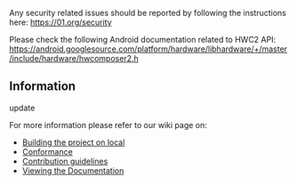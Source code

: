 Any security related issues should be reported by following the instructions here:
https://01.org/security

Please check the following Android documentation related to HWC2 API:
https://android.googlesource.com/platform/hardware/libhardware/+/master/include/hardware/hwcomposer2.h  

## Information

update

For more information please refer to our wiki page on:
* [Building the project on local](https://github.com/intel/IA-Hardware-Composer/wiki/Build)
* [Conformance](https://github.com/intel/IA-Hardware-Composer/wiki/Conformance)
* [Contribution guidelines](https://github.com/intel/IA-Hardware-Composer/wiki/Contributions)
* [Viewing the Documentation](https://github.com/intel/IA-Hardware-Composer/wiki/Documentation)
